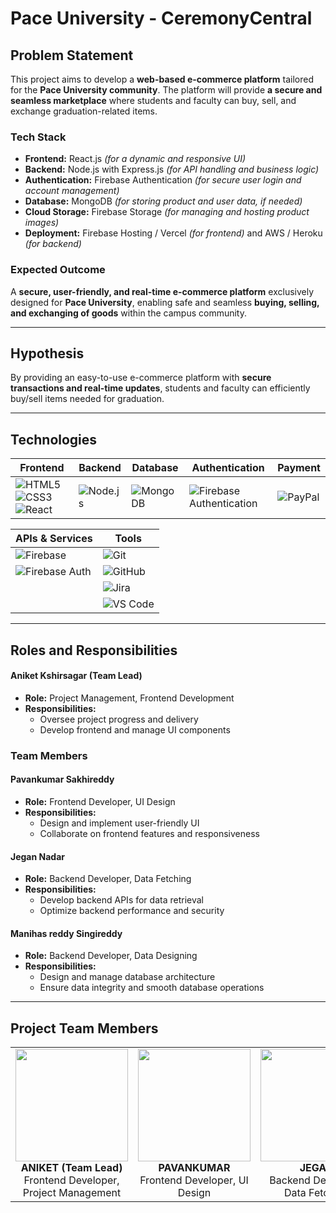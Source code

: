 # Pace University - CeremonyCentral 

## Problem Statement  

This project aims to develop a **web-based e-commerce platform** tailored for the **Pace University community**. The platform will provide **a secure and seamless marketplace** where students and faculty can buy, sell, and exchange graduation-related items.  

### Tech Stack  
- **Frontend:** React.js *(for a dynamic and responsive UI)*  
- **Backend:** Node.js with Express.js *(for API handling and business logic)*  
- **Authentication:** Firebase Authentication *(for secure user login and account management)*  
- **Database:** MongoDB *(for storing product and user data, if needed)*  
- **Cloud Storage:** Firebase Storage *(for managing and hosting product images)*  
- **Deployment:** Firebase Hosting / Vercel *(for frontend)* and AWS / Heroku *(for backend)*  

### Expected Outcome  
A **secure, user-friendly, and real-time e-commerce platform** exclusively designed for **Pace University**, enabling safe and seamless **buying, selling, and exchanging of goods** within the campus community. 

---

## Hypothesis  
By providing an easy-to-use e-commerce platform with **secure transactions and real-time updates**, students and faculty can efficiently buy/sell items needed for graduation.


---

## Technologies  

| **Frontend** | **Backend** | **Database** | **Authentication** | **Payment** |
|-------------|------------|-------------|--------------------|-------------|
| ![HTML5](https://img.shields.io/badge/HTML5-E34F26?style=for-the-badge&logo=html5) ![CSS3](https://img.shields.io/badge/CSS3-1572B6?style=for-the-badge&logo=css3) ![React](https://img.shields.io/badge/React-20232A?style=for-the-badge&logo=react) | ![Node.js](https://img.shields.io/badge/Node.js-43853D?style=for-the-badge&logo=node.js) | ![MongoDB](https://img.shields.io/badge/MongoDB-47A248?style=for-the-badge&logo=mongodb) | ![Firebase Authentication](https://img.shields.io/badge/Firebase%20Auth-FFCA28?style=for-the-badge&logo=firebase) | ![PayPal](https://img.shields.io/badge/PayPal-00457C?style=for-the-badge&logo=paypal) |

| **APIs & Services** | **Tools** |  
|--------------------|-----------|  
| ![Firebase](https://img.shields.io/badge/Firebase-FFCA28?style=for-the-badge&logo=firebase) | ![Git](https://img.shields.io/badge/Git-F05032?style=for-the-badge&logo=git) |  
| ![Firebase Auth](https://img.shields.io/badge/Firebase%20Auth-FFCA28?style=for-the-badge&logo=firebase) | ![GitHub](https://img.shields.io/badge/GitHub-181717?style=for-the-badge&logo=github) |  
|  | ![Jira](https://img.shields.io/badge/Jira-0052CC?style=for-the-badge&logo=jira) |  
|  | ![VS Code](https://img.shields.io/badge/VS%20Code-007ACC?style=for-the-badge&logo=visual-studio-code) |  

---

## Roles and Responsibilities  

#### **Aniket Kshirsagar (Team Lead)**  
- **Role:** Project Management, Frontend Development  
- **Responsibilities:**  
  - Oversee project progress and delivery  
  - Develop frontend and manage UI components  

### **Team Members**  

#### **Pavankumar Sakhireddy**  
- **Role:** Frontend Developer, UI Design  
- **Responsibilities:**  
  - Design and implement user-friendly UI  
  - Collaborate on frontend features and responsiveness  

#### **Jegan Nadar**  
- **Role:** Backend Developer, Data Fetching  
- **Responsibilities:**  
  - Develop backend APIs for data retrieval  
  - Optimize backend performance and security  

#### **Manihas reddy Singireddy**  
- **Role:** Backend Developer, Data Designing  
- **Responsibilities:**  
  - Design and manage database architecture  
  - Ensure data integrity and smooth database operations  


---

## Project Team Members  

<table>
  <tr align="center">
    <td>
      <img src="https://github.com/user-attachments/assets/a4299646-dd49-46c7-abda-1f337610b181?size=250" width="180" height="180" /><br>
      <b>ANIKET (Team Lead)</b><br>
      Frontend Developer, Project Management
    </td>
    <td>
      <img src="https://github.com/user-attachments/assets/04bb90f2-69a0-4b3b-810e-85aec7299611?size=250" width="180" height="180" /><br>
      <b>PAVANKUMAR</b><br>
      Frontend Developer, UI Design
    </td>
    <td>
      <img src="https://github.com/user-attachments/assets/230240a3-46d3-4145-adca-d7b4e97740aa?size=250" width="180" height="180" /><br>
      <b>JEGAN</b><br>
      Backend Developer, Data Fetching
    </td>
    <td>
      <img src="https://github.com/user-attachments/assets/31ad4a56-b76f-4155-b1e4-d41f0df730ce?size=250" width="180" height="180" /><br>
      <b>MANIHAS</b><br>
      Backend Developer, Data Designing
    </td>
  </tr>
</table>
